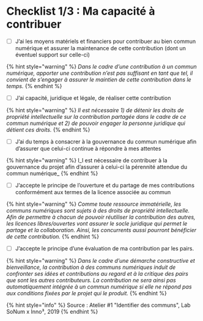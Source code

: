 # Checklist 1/3 : Ma capacité à contribuer

* [ ]  J’ai les moyens matériels et financiers pour contribuer au bien commun numérique et assurer la maintenance de cette contribution \(dont un éventuel support sur celle-ci\) 

{% hint style="warning" %}
_Dans le cadre d’une contribution à un commun numérique, apporter une contribution n’est pas suffisant en tant que tel, il convient de s’engager à assurer le maintien de cette contribution dans le temps._ 
{% endhint %}

* [ ] J’ai capacité, juridique et légale, de réaliser cette contribution 

{% hint style="warning" %}
_Il est nécessaire 1\) de détenir les droits de propriété intellectuelle sur la contribution partagée dans le cadre de ce commun numérique et 2\) de pouvoir engager la personne juridique qui détient ces droits._ 
{% endhint %}

* [ ] J’ai du temps à consacrer à la gouvernance du commun numérique afin d’assurer que celui-ci continue à répondre à mes attentes 

{% hint style="warning" %}
I_l est nécessaire de contribuer à la gouvernance du projet afin d’assurer à celui-ci la pérennité attendue du commun numérique_
{% endhint %}

* [ ] J’accepte le principe de l’ouverture et du partage de mes contributions conformément aux termes de la licence associée au commun 

{% hint style="warning" %}
_Comme toute ressource immatérielle, les communs numériques sont sujets à des droits de propriété intellectuelle. Afin de permettre à chacun de pouvoir réutiliser la contribution des autres, les licences libres/ouvertes vont assurer le socle juridique qui permet le partage et la collaboration. Ainsi, les concurrents aussi pourront bénéficier de cette contribution._ 
{% endhint %}

* [ ] J’accepte le principe d’une évaluation de ma contribution par les pairs. 

{% hint style="warning" %}
_Dans le cadre d’une démarche constructive et bienveillance, la contribution à des communs numériques induit de confronter ses idées et contributions au regard et à la critique des pairs que sont les autres contributeurs. La contribution ne sera ainsi pas automatiquement intégrée à un commun numérique si elle ne répond pas aux conditions fixées par le projet qui le produit._
{% endhint %}



{% hint style="info" %}
Source : Atelier \#1 "Identifier des communs", Lab SoNum x Inno³, 2019
{% endhint %}

